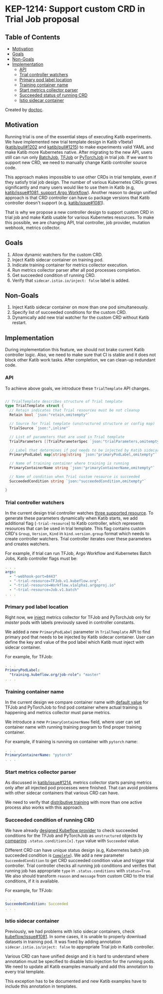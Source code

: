 # KEP-1214: Support custom CRD in Trial Job proposal

<!-- START doctoc generated TOC please keep comment here to allow auto update -->
<!-- DON'T EDIT THIS SECTION, INSTEAD RE-RUN doctoc TO UPDATE -->

## Table of Contents

- [Motivation](#motivation)
- [Goals](#goals)
- [Non-Goals](#non-goals)
- [Implementation](#implementation)
  - [API](#api)
  - [Trial controller watchers](#trial-controller-watchers)
  - [Primary pod label location](#primary-pod-label-location)
  - [Training container name](#training-container-name)
  - [Start metrics collector parser](#start-metrics-collector-parser)
  - [Succeeded status of running CRD](#succeeded-status-of-running-crd)
  - [Istio sidecar container](#istio-sidecar-container)

<!-- END doctoc generated TOC please keep comment here to allow auto update -->

Created by [doctoc](https://github.com/thlorenz/doctoc).

## Motivation

Running trial is one of the essential steps of executing Katib experiments.
We have implemented new trial template design in Katib v1beta1 ([katib/pull#1202](https://github.com/kubeflow/katib/pull/1202)
and [katib/pull#1215](https://github.com/kubeflow/katib/pull/1215)) to make
experiments valid YAML and make Katib more Kubernetes native.
After migrating to the new API, users still can run only [BatchJob](https://kubernetes.io/docs/concepts/workloads/controllers/job/),
[TFJob](https://github.com/kubeflow/tf-operator) or [PyTorchJob](https://github.com/kubeflow/pytorch-operator) in trial job.
If we want to support new CRD, we need to manually change Katib controller source code.

This approach makes impossible to use other CRDs in trial template, even if they satisfy trial job design.
The number of various Kubernetes CRDs grows significantly and many users would like to use them in Katib
(e.g, [katib/issue#1081, support Argo Workflow](https://github.com/kubeflow/katib/issues/1081)).
Another reason to design unified approach is that CRD controller can have `Go` package versions
that Katib controller doesn't support (e.g, [katib/issue#1081](https://github.com/kubeflow/katib/issues/1081#issuecomment-635338276)).

That is why we propose a new controller design to support custom CRD in trial job and make Katib usable for various Kubernetes resources.
To make this possible, we are changing API, trial controller, job provider, mutation webhook, metrics collector.

## Goals

1. Allow dynamic watchers for the custom CRD.
2. Inject Katib sidecar container on training pod.
3. Indicate training container for metrics collector execution.
4. Run metrics collector parser after all pod processes completion.
5. Get succeeded condition of running CRD.
6. Verify that `sidecar.istio.io/inject: false` label is added.

## Non-Goals

1. Inject Katib sidecar container on more than one pod simultaneously.
2. Specify list of succeeded conditions for the custom CRD.
3. Dynamically add new trial watcher for the custom CRD without Katib restart.

## Implementation

During implementation this feature, we should not brake current Katib controller logic.
Also, we need to make sure that CI is stable and it does not block other Katib work tasks.
After completion, we can clean-up redundant code.

### API

To achieve above goals, we introduce these `TrialTemplate` API changes.

```go

// TrialTemplate describes structure of Trial template
type TrialTemplate struct {
  // Retain indicates that Trial resources must be not cleanup
  Retain bool `json:"retain,omitempty"`

  // Source for Trial template (unstructured structure or config map)
  TrialSource `json:",inline"`

  // List of parameters that are used in Trial template
  TrialParameters []TrialParameterSpec `json:"trialParameters,omitempty"`

  // Label that determines if pod needs to be injected by Katib sidecar container
  PrimaryPodLabel map[string]string `json:"primaryPodLabel,omitempty"`

  // Name of training container where training is running
  PrimaryContainerName string `json:"primaryContainerName,omitempty"`

  // Name of condition when Trial custom resource is succeeded
  SucceededCondition string `json:"succeededCondition,omitempty"`

}
```

### Trial controller watchers

In the current design trial controller watches
[three supported resource](https://github.com/kubeflow/katib/blob/master/pkg/controller.v1beta1/trial/trial_controller.go#L94-L125).
To generate these parameters dynamically when Katib starts, we add additional flag (`-trial-resource`)
to Katib controller, which represents resources that can be used in trial template.
This flag contains custom CRD's `Group`, `Version`, `Kind` in `kind.version.group` format which needs to create controller watchers.
Trial controller iterates over these parameters and creates watchers.

For example, if trial can run TFJob, Argo Workflow and Kubernetes Batch Jobs, Katib controller flags must be:

```yaml
. . .
args:
  - "-webhook-port=8443"
  - "-trial-resource=TFJob.v1.kubeflow.org".
  - "-trial-resource=Workflow.v1alpha1.argoproj.io"
  - "-trial-resource=Job.v1.batch"
. . .
```

### Primary pod label location

Right now, we [inject](https://github.com/kubeflow/katib/blob/master/pkg/webhook/v1beta1/pod/utils.go#L58-L72)
metrics collector for TFJob and PyTorchJob only for _master_ pods with labels previously saved in controller constants.

We added a new `PrimaryPodLabel` parameter in `TrialTemplate` API to find primary pod that needs to be injected by Katib sidecar container.
User can define the key and value of the pod label which Katib must inject with sidecar container.

For example, for TFJob:

```yaml
. . .
PrimaryPodLabel:
  "training.kubeflow.org/job-role": "master"
. . .
```

### Training container name

In the current design we compare container name with
[default value](https://github.com/kubeflow/katib/blob/master/pkg/job/v1beta1/kubeflow.go#L63-L78) for TFJob and PyTorchJob
to find pod container where actual training is happening and metrics collector must parse metrics.

We introduce a new `PrimaryContainerName` field, where user can set container name with running training program to find proper training container.

For example, if training is running on container with `pytorch` name:

```yaml
. . .
PrimaryContainerName: "pytorch"
. . .
```

### Start metrics collector parser

As discussed in [katib/issue#1214](https://github.com/kubeflow/katib/issues/1214#issuecomment-642168716),
metrics collector starts parsing metrics only after all injected pod processes were finished.
That can avoid problems with other sidecar containers that various CRD can have.

We need to verify that [distributive training](https://docs.fast.ai/distributed.html#launch-your-training)
with more than one active process also works with this approach.

### Succeeded condition of running CRD

We have already [designed Kubeflow provider](https://github.com/kubeflow/katib/blob/master/pkg/job/v1alpha3/kubeflow.go#L27-L60)
to check succeeded conditions for the TFJob and PyTorchJob as `unstructured` objects by
[comparing](https://github.com/kubeflow/katib/blob/master/pkg/controller.v1beta1/trial/trial_controller_util.go#L161)
`.status.conditions[x].type` value with `Succeeded` value.

Different CRD can have unique status design (e.g, Kubernetes batch job succeeded condition is
[`Complete`](https://github.com/kubernetes/api/blob/master/batch/v1/types.go#L167-L173)).
We add a new parameter `SucceededCondition` to get CRD succeeded condition value and trigger trial controller.
Trial controller checks all running job conditions and verifies that running job has appropriate `type`
in `.status.conditions` with `status=True`.
We also should transform `reason` and `message` from custom CRD to the trial conditions, if it is available.

For example, for TFJob:

```yaml
. . .
SucceededCondition: Succeeded
. . .
```

### Istio sidecar container

Previously, we had problems with Istio sidecar containers,
check [kubeflow/issue#1081](https://github.com/kubeflow/kubeflow/issues/4742).
In some cases, it is unable to properly download datasets in training pod.
It was fixed by adding annotation `sidecar.istio.io/inject: false` to appropriate Trial job in Katib controller.

Various CRD can have unified design and it is hard to understand where annotation must be specified
to disable Istio injection for the running pods.
We need to update all Katib examples manually and add this annotation to every trial template.

This exception has to be documented and new Katib examples have to include this annotation in templates.
